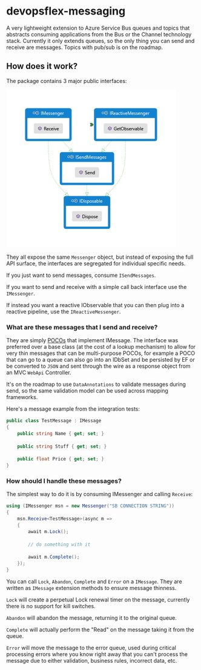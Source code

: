# devopsflex-messaging

A very lightweight extension to Azure Service Bus queues and topics that abstracts consuming applications
from the Bus or the Channel technology stack.
Currently it only extends queues, so the only thing you can send and receive are messages.
Topics with pub/sub is on the roadmap.

## How does it work?

The package contains 3 major public interfaces:

![Messenger Interfaces](docs/messenger_interfaces.png)

They all expose the same `Messenger` object, but instead of exposing the full API surface, the interfaces
are segregated for individual specific needs.

If you just want to send messages, consume `ISendMessages`.

If you want to send and receive with a simple call back interface use the `IMessenger`.

If instead you want a reactive IObservable that you can then plug into a reactive pipeline, use the `IReactiveMessenger`.

### What are these messages that I send and receive?

They are simply [POCOs](https://en.wikipedia.org/wiki/Plain_Old_CLR_Object) that implement IMessage.
The interface was preferred over a base class (at the cost of a lookup mechanism) to allow for
very thin messages that can be multi-purpose POCOs, for example a POCO that can go to a queue
can also go into an IDbSet and be persisted by EF or be converted to `JSON` and sent through the wire as a
response object from an MVC `WebApi` Controller.

It's on the roadmap to use `DataAnnotations` to validate messages during send, so the same validation
model can be used across mapping frameworks.

Here's a message example from the integration tests:
```c#
public class TestMessage : IMessage
{
    public string Name { get; set; }

    public string Stuff { get; set; }

    public float Price { get; set; }
}
```

### How should I handle these messages?

The simplest way to do it is by consuming IMessenger and calling `Receive`:
```c#
using (IMessenger msn = new Messenger("SB CONNECTION STRING"))
{
    msn.Receive<TestMessage>(async m =>
    {
        await m.Lock();

        // do something with it

        await m.Complete();
    });
}
```

You can call `Lock`, `Abandon`, `Complete` and `Error` on a `IMessage`. They are written as `IMessage`
extension methods to ensure message thinness.

`Lock` will create a perpetual Lock renewal timer on the message, currently there is no support for kill switches.

`Abandon` will abandon the message, returning it to the original queue.

`Complete` will actually perform the "Read" on the message taking it from the queue.

`Error` will move the message to the error queue, used during critical processing errors where you know right
away that you can't process the message due to either validation, business rules, incorrect data, etc.